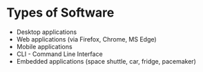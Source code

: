 # Types of Software


* Desktop applications
* Web applications (via Firefox, Chrome, MS Edge)
* Mobile applications
* CLI - Command Line Interface
* Embedded applications (space shuttle, car, fridge, pacemaker)


